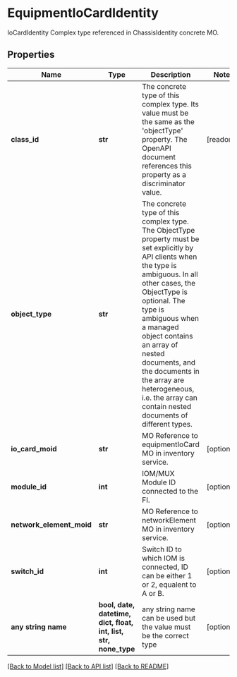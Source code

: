 # EquipmentIoCardIdentity

IoCardIdentity Complex type referenced in ChassisIdentity concrete MO.
## Properties
Name | Type | Description | Notes
------------ | ------------- | ------------- | -------------
**class_id** | **str** | The concrete type of this complex type. Its value must be the same as the &#39;objectType&#39; property. The OpenAPI document references this property as a discriminator value. | [readonly] 
**object_type** | **str** | The concrete type of this complex type. The ObjectType property must be set explicitly by API clients when the type is ambiguous. In all other cases, the  ObjectType is optional.  The type is ambiguous when a managed object contains an array of nested documents, and the documents in the array are heterogeneous, i.e. the array can contain nested documents of different types. | 
**io_card_moid** | **str** | MO Reference to equipmentIoCard MO in inventory service. | [optional] 
**module_id** | **int** | IOM/MUX Module ID connected to the FI. | [optional] 
**network_element_moid** | **str** | MO Reference to networkElement MO in inventory service. | [optional] 
**switch_id** | **int** | Switch ID to which IOM is connected, ID can be either 1 or 2, equalent to A or B. | [optional] 
**any string name** | **bool, date, datetime, dict, float, int, list, str, none_type** | any string name can be used but the value must be the correct type | [optional]

[[Back to Model list]](../README.md#documentation-for-models) [[Back to API list]](../README.md#documentation-for-api-endpoints) [[Back to README]](../README.md)


